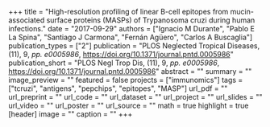 +++
title = "High-resolution profiling of linear B-cell epitopes from mucin-associated surface proteins (MASPs) of Trypanosoma cruzi during human infections."
date = "2017-09-29"
authors = ["Ignacio M Durante", "Pablo E La Spina", "Santiago J Carmona", "Fernán Agüero", "Carlos A Buscaglia"]
publication_types = ["2"]
publication = "PLOS Neglected Tropical Diseases, (11), 9, _pp. e0005986_, https://doi.org/10.1371/journal.pntd.0005986"
publication_short = "PLOS Negl Trop Dis, (11), 9, _pp. e0005986_, https://doi.org/10.1371/journal.pntd.0005986"
abstract = ""
summary = ""
image_preview = ""
featured = false
projects = ["immunomics"]
tags = ["tcruzi", "antigens", "pepchips", "epitopes", "MASP"]
url_pdf = ""
url_preprint = ""
url_code = ""
url_dataset = ""
url_project = ""
url_slides = ""
url_video = ""
url_poster = ""
url_source = ""
math = true
highlight = true
[header]
image = ""
caption = ""
+++
